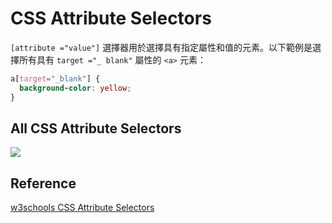 # CSS Attribute Selectors
`[attribute ="value"]` 選擇器用於選擇具有指定屬性和值的元素。以下範例是選擇所有具有 `target ="_ blank"` 屬性的 `<a>` 元素：

```css
a[target="_blank"] {
  background-color: yellow;
}
```

## All CSS Attribute Selectors

![](https://i.imgur.com/JBOYdee.png)

## Reference
[w3schools CSS Attribute Selectors](https://www.w3schools.com/css/css_attribute_selectors.asp)